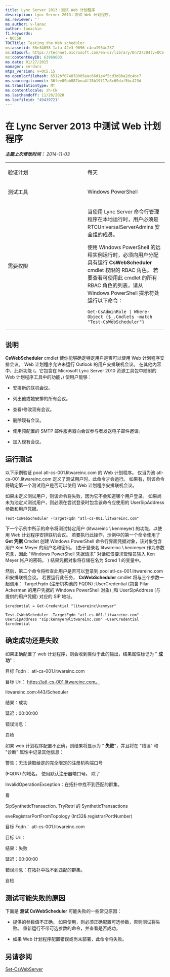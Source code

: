 ```yaml
---
title: Lync Server 2013：测试 Web 计划程序
description: Lync Server 2013：测试 Web 计划程序。
ms.reviewer: ''
ms.author: v-lanac
author: lanachin
f1.keywords:
- NOCSH
TOCTitle: Testing the Web scheduler
ms:assetid: 58e34058-1afa-42e3-9096-c4ea1954c237
ms:mtpsurl: https://technet.microsoft.com/en-us/library/Dn727304(v=OCS.15)
ms:contentKeyID: 63969603
ms.date: 01/27/2015
manager: serdars
mtps_version: v=OCS.15
ms.openlocfilehash: 6512bf074078005eac66d1e4f5cd3d8ba2dc4bc7
ms.sourcegitcommit: 36fee89bb887bea4f18b19f17a8c69daf5bc423d
ms.translationtype: MT
ms.contentlocale: zh-CN
ms.lasthandoff: 11/26/2020
ms.locfileid: "49439721"
---
```

# <a name="testing-the-web-scheduler-in-lync-server-2013"></a>在 Lync Server 2013 中测试 Web 计划程序

<div data-xmlns="http://www.w3.org/1999/xhtml">

<div class="topic" data-xmlns="http://www.w3.org/1999/xhtml" data-msxsl="urn:schemas-microsoft-com:xslt" data-cs="https://msdn.microsoft.com/">

<div data-asp="https://msdn2.microsoft.com/asp">



</div>

<div id="mainSection">

<div id="mainBody">

<span> </span>

_**主题上次修改时间：** 2014-11-03_


<table>
<colgroup>
<col style="width: 50%" />
<col style="width: 50%" />
</colgroup>
<tbody>
<tr class="odd">
<td><p>验证计划</p></td>
<td><p>每天</p></td>
</tr>
<tr class="even">
<td><p>测试工具</p></td>
<td><p>Windows PowerShell</p></td>
</tr>
<tr class="odd">
<td><p>需要权限</p></td>
<td><p>当使用 Lync Server 命令行管理程序在本地运行时，用户必须是 RTCUniversalServerAdmins 安全组的成员。</p>
<p>使用 Windows PowerShell 的远程实例运行时，必须向用户分配具有运行 <strong>CsWebScheduler</strong> cmdlet 权限的 RBAC 角色。 若要查看可使用此 cmdlet 的所有 RBAC 角色的列表，请从 Windows PowerShell 提示符处运行以下命令：</p>
<pre><code>Get-CsAdminRole | Where-Object {$_.Cmdlets -match &quot;Test-CsWebScheduler&quot;}</code></pre></td>
</tr>
</tbody>
</table>


<div>

## <a name="description"></a>说明

**CsWebScheduler** cmdlet 使你能够确定特定用户是否可以使用 Web 计划程序安排会议。 Web 计划程序允许未运行 Outlook 的用户安排联机会议。 在其他内容中，此新功能 (，它包含在 Microsoft Lync Server 2010 资源工具包中随附的 Web 计划程序工具中的功能，) 使用户能够：

  - 安排新的联机会议。

  - 列出他或她安排的所有会议。

  - 查看/修改现有会议。

  - 删除现有会议。

  - 使用预配置的 SMTP 邮件服务器向会议参与者发送电子邮件邀请。

  - 加入现有会议。

</div>

<div>

## <a name="running-the-test"></a>运行测试

以下示例验证 pool atl-cs-001.litwareinc.com 的 Web 计划程序。 仅当为池 atl-cs-001.litwareinc.com 定义了测试用户时，此命令才会运行。 如果有，则该命令将确定第一个测试用户是否可以使用 Web 计划程序安排联机会议。

如果未定义测试用户，则该命令将失败，因为它不会知道哪个用户登录。 如果尚未为池定义测试用户，则必须在尝试登录时包含该命令应使用的 UserSipAddress 参数和用户凭据。

    Test-CsWebScheduler -TargetFqdn "atl-cs-001.litwareinc.com"

下一个示例中所示的命令将测试特定用户 (litwareinc \\ kenmeyer) 的功能，以使用 Web 计划程序安排联机会议。 若要执行此操作，示例中的第一个命令使用了 **Get 凭据** Cmdlet 创建 Windows PowerShell 命令行界面凭据对象，该对象包含用户 Ken Meyer 的用户名和密码。  (由于登录名 litwareinc \\ kenmeyer 作为参数包含，因此 "Windows PowerShell 凭据请求" 对话框仅要求管理员输入 Ken Meyer 帐户的密码。 ) 结果凭据对象将存储在名为 $cred 1 的变量中。

然后，第二个命令将检查此用户是否可以登录到 pool atl-cs-001.litwareinc.com 和安排联机会议。 若要运行此任务， **CsWebScheduler** cmdlet 将与三个参数一起调用： TargetFqdn (注册机构池的 FQDN) ;UserCredential (包含 Pilar Ackerman 的用户凭据的 Windows PowerShell 对象) ;和 UserSipAddress (与提供的用户凭据) 对应的 SIP 地址。

    $credential = Get-Credential "litwareinc\kenmyer"
    
    Test-CsWebScheduler -TargetFqdn "atl-cs-001.litwareinc.com" -UserSipAddress "sip:kenmyer@litwareinc.com" -UserCredential $credential

</div>

<div>

## <a name="determining-success-or-failure"></a>确定成功还是失败

如果正确配置了 web 计划程序，则会收到类似于此的输出，结果属性标记为 " **成功**"：

目标 Fqdn： atl-cs-001.litwareinc.com

目标 Uri： https://atl-cs-001.litwareinc.com。

litwareinc.com:443/Scheduler

结果：成功

延迟：00:00:00

错误消息：

自检

如果 web 计划程序配置不正确，则结果将显示为 " **失败**"，并且将在 "错误" 和 "诊断" 属性中记录其他信息：

警告：无法读取给定的完全限定的注册机构端口号

 (FQDN) 的域名。 使用默认注册器端口号。 除了

InvalidOperationException：在拓扑中找不到匹配的群集。

看

SipSyntheticTransaction. TryRetri 的 SyntheticTransactions

eveRegistrarPortFromTopology (Int32& registrarPortNumber) 

目标 Fqdn： atl-cs-001.litwareinc.com

目标 Uri：

结果：失败

延迟：00:00:00

错误消息：在拓扑中找不到匹配的群集。

自检

</div>

<div>

## <a name="reasons-why-the-test-might-have-failed"></a>测试可能失败的原因

下面是 **测试 CsWebScheduler** 可能失败的一些常见原因：

  - 提供的参数值不正确。 如果使用，则必须正确配置可选参数，否则测试将失败。 重新运行不带可选参数的命令，并查看是否成功。

  - 如果 Web 计划程序配置错误或尚未部署，此命令将失败。

</div>

<div>

## <a name="see-also"></a>另请参阅


[Set-CsWebServer](https://docs.microsoft.com/powershell/module/skype/Set-CsWebServer)  
  

</div>

</div>

<span> </span>

</div>

</div>

</div>

